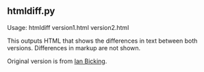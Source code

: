 htmldiff.py
-----------

Usage: htmldiff version1.html version2.html

This outputs HTML that shows the differences in text between both
versions. Differences in markup are not shown.

Original version is from [Ian Bicking][1].

   [1]: https://github.com/ianb